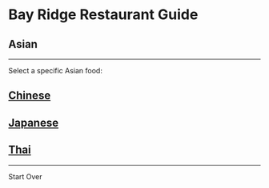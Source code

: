 # Bay Ridge Restaurant Guide
## Asian
---
Select a specific Asian food:
## [Chinese](asian/chinese.md)

## [Japanese](asian/japanese.md)

## [Thai](asian/thai.md)

---
Start Over